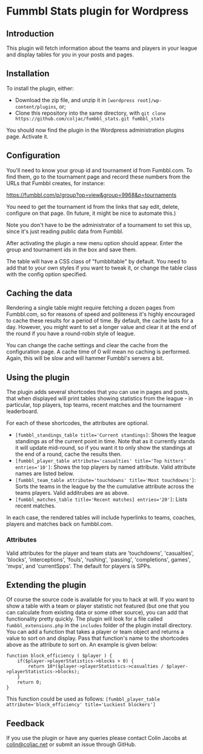 # Fummbl Stats plugin for Wordpress

## Introduction

This plugin will fetch information about the teams and players in your league and display tables for you in your posts and pages.

## Installation

To install the plugin, either:

- Download the zip file, and unzip it in `[wordpress root]/wp-content/plugins`, or;
- Clone this repository into the same directory, with `git clone https://github.com/coljac/fumbbl_stats.git fumbbl_stats`

You should now find the plugin in the Wordpress administration plugins page. Activate it.

## Configuration

You'll need to know your group id and tournament id from Fumbbl.com. To find them, go to the tournament page and record these numbers from the URLs that Fumbbl creates, for instance:

  https://fumbbl.com/p/group?op=view&group=9968&p=tournaments

You need to get the tournament id from the links that say edit, delete, configure on that page. (In future, it might be nice to automate this.)

Note you don't have to be the administrator of a tournament to set this up, since it's just reading public data from Fumbbl.

After activating the plugin a new menu option should appear. Enter the group and tournament ids in the box and save them.

The table will have a CSS class of "fumbbltable" by default. You need to add that to your own styles if you want to tweak it, or change the table class with the config option specified.

## Caching the data

Rendering a single table might require fetching a dozen pages from Fumbbl.com, so for reasons of speed and politeness it's highly encouraged to cache these results for a period of time. By default, the cache lasts for a day. However, you might want to set a longer value and clear it at the end of the round if you have a round-robin style of league.

You can change the cache settings and clear the cache from the configuration page. A cache time of 0 will mean no caching is performed. Again, this will be slow and will hammer Fumbbl's servers a bit.

## Using the plugin

The plugin adds several shortcodes that you can use in pages and posts, that when displayed will print tables showing statistics from the league - in particular, top players, top teams, recent matches and the tournament leaderboard.

For each of these shortcodes, the attributes are optional.

- `[fumbbl_standings_table title='Current standings]`: Shows the league standings as of the current point in time. Note that as it currently stands it will update mid-round, so if you want it to only show the standings at the end of a round, cache the results then.
- `[fumbbl_player_table attribute='casualties' title='Top hitters' entries='10']`: Shows the top players by named attribute. Valid attribute names are listed below.
- `[fumbbl_team_table attribute='touchdowns' title='Most touchdowns']`: Sorts the teams in the league by the the cumulative attribute across the teams players. Valid additrubes are as above.
- `[fumbbl_matches_table title='Recent matches] entries='20']`: Lists recent matches.

In each case, the rendered tables will include hyperlinks to teams, coaches, players and matches back on fumbbl.com.

### Attributes

Valid attributes for the player and team stats are 'touchdowns', 'casualties', 'blocks', 'interceptions', 'fouls', 'rushing', 'passing', 'completions', 
games', 'mvps', and 'currentSpps'. The default for players is SPPs.

## Extending the plugin

Of course the source code is available for you to hack at will. If you want to show a table with a team or player statistic not featured (but one that you can calculate from existing data or some other source), you can add that functionality pretty quickly.  The plugin will look for a file called `fumbbl_extensions.php` in the `includes` folder of the plugin install directory. You can add a function that takes a player or team object and returns a value to sort on and display. Pass that function's name to the shortcodes above as the attribute to sort on. An example is given below:

    function block_efficiency ( $player ) {
        if($player->playerStatistics->blocks > 0) {
            return 10*($player->playerStatistics->casualties / $player->playerStatistics->blocks);
        }
        return 0;
    }

This function could be used as follows: `[fumbbl_player_table attribute='block_efficiency' title='Luckiest blockers']`

## Feedback

If you use the plugin or have any queries please contact Colin Jacobs at colin@coljac.net or submit an issue through GitHub.
